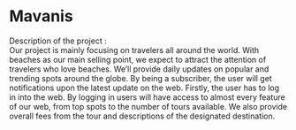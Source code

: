# Mavanis
Description of the project :\
Our project is mainly focusing on travelers all around the world. With beaches as our main selling point, we expect to attract the attention of travelers who love beaches. We’ll provide daily updates on popular and trending spots around the globe. By being a subscriber, the user will get notifications upon the latest update on the web. Firstly, the user has to log in into the web. By logging in users will have access to almost every feature of our web, from top spots to the number of tours available. We also provide overall fees from the tour and descriptions of the designated destination. 

